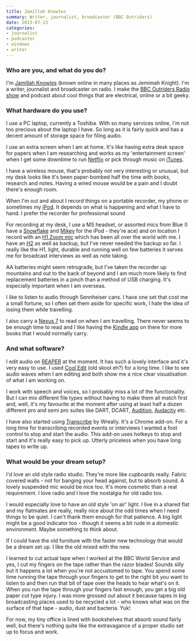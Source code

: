```yaml
---
title: Jamillah Knowles
summary: Writer, journalist, broadcaster (BBC Outriders)
date: 2013-07-23
categories:
- journalist
- podcaster
- windows
- writer
---
```


### Who are you, and what do you do?

I'm [Jamillah Knowles](https://en.wikipedia.org/wiki/Jamillah_Knowles "Jamillah's Wikipedia entry.") (known online in many places as Jemimah Knight). I'm a writer, journalist and broadcaster on radio. I make the [BBC Outriders Radio show](http://www.bbc.co.uk/blogs/outriders/ "A radio broadcast about the web.") and podcast about cool things that are electrical, online or a bit geeky.

### What hardware do you use?

I use a PC laptop, currently a Toshiba. With so many services online, I'm not too precious about the laptop I have. So long as it is fairly quick and has a decent amount of storage space for filing audio.

I use an extra screen when I am at home. It's like having extra desk space for papers when I am researching and works as my 'entertainment screen' when I get some downtime to run [Netflix][] or pick through music on [iTunes][].

I have a wireless mouse, that's probably not very interesting or unusual, but my desk looks like it's been paper-bombed half the time with books, research and notes. Having a wired mouse would be a pain and I doubt there's enough room.

When I'm out and about I record things on a portable recorder, my phone or sometimes my [iPod][]. It depends on what is happening and what I have to hand. I prefer the recorder for professional sound

For recording at my desk, I use a MS headset, or assorted mics from Blue (I have a [Snowflake][] and [Mikey][mikey-digital] for the iPod - they're ace) and on location I record with an [H1 Zoom mic][h1] which has been all over the world with me. I have an [H2][] as well as backup, but I've never needed the backup so far. I really like the H1, light, durable and running well on few batteries it serves me for broadcast interviews as well as note taking.

AA batteries might seem retrograde, but I've taken the recorder up mountains and out to the back of beyond and I am much more likely to find replacement batteries in a pinch than a method of USB charging. It's especially important when I am overseas.

I like to listen to audio through Sennheiser cans. I have one set that cost me a small fortune, so I often set them aside for specific work, I hate the idea of losing them while travelling.

I also carry a [Nexus 7][nexus-7] to read on when I am travelling. There never seems to be enough time to read and I like having the [Kindle app][kindle-android] on there for more books that I would normally carry.

### And what software?

I edit audio on [REAPER][] at the moment. It has such a lovely interface and it's very easy to use. I used [Cool Edit][cool-edit] (old skool eh?) for a long time. I like to see audio waves when I am editing and both show me a nice clear visualisation of what I am working on.

I work with speech and voices, so I probably miss a lot of the functionality. But I can mix different file types without having to make them all match first and, well, it's my favourite at the moment after using at least half a dozen different pro and semi pro suites like DART, DCART, [Audition][], [Audacity][] etc.

I have also started using [Transcribe][] by Wreally. It's a Chrome add-on. For a long time for transcribing recorded events or interviews I wanted a foot control to stop and start the audio. This add-on uses hotkeys to stop and start and it's really easy to pick up. Utterly priceless when you have long tapes to write up. 

### What would be your dream setup?

I'd love an old style radio studio. They're more like cupboards really. Fabric covered walls - not for banging your head against, but to absorb sound. A lovely suspended mic would be nice too. It's more cosmetic than a real requirement. I love radio and I love the nostalgia for old radio too. 

I would especially love to have an old style 'on air' light. I live in a shared flat and my flatmates are really, really nice about the odd times when I need things to be quiet. I can't thank them enough for that patience. A big light might be a good indicator too - though it seems a bit rude in a domestic environment. Maybe something to think about.

If I could have the old furniture with the faster new technology that would be a dream set up. I like the old mixed with the new. 

I learned to cut actual tape when I worked at the BBC World Service and yes, I cut my fingers on the tape rather than the razor blades! Sounds silly but it happens a lot when you're not accustomed to tape. You spend some time running the tape through your fingers to get to the right bit you want to listen to and then run that bit of tape over the heads to hear what's on it. When you run the tape through your fingers fast enough, you get a big old paper cut type injury. 
I was more grossed out about it because tapes in big broadcasting places used to be recycled a lot - who knows what was on the surface of that tape - audio, dust and bacteria. Yuk!

For now, my tiny office is lined with bookshelves that absorb sound fairly well, but there's nothing quite like the extravagance of a proper studio set up to focus and work.

[audacity]: https://sourceforge.net/projects/audacity/ "An open-source, cross-platform audio editor."
[audition]: https://creative.adobe.com/products/audition "An audio editing software suite."
[cool-edit]: https://en.wikipedia.org/wiki/Adobe_Audition "Digital audio creation software."
[h1]: http://web.archive.org/web/20150516203209/http://www.zoom.co.jp:80/products/h1 "A digital recorder."
[h2]: http://web.archive.org/web/20150407090621/http://www.zoom.co.jp/english/products/h2/ "A stereo hand recorder."
[ipod]: https://support.apple.com/ipod-touch "A music player."
[itunes]: https://www.apple.com/itunes/ "A jukebox application and online store."
[kindle-android]: https://play.google.com/store/apps/details?id=com.amazon.kindle "A Kindle client for Android."
[mikey-digital]: https://bluemic.com/mikey_digital/ "A mobile microphone."
[netflix]: http://web.archive.org/web/20221226033709/https://www.netflix.com/ "A movie rental and streaming service."
[nexus-7]: http://web.archive.org/web/20210205175044/http://www.google.com/nexus/ "An Android tablet."
[reaper]: https://www.reaper.fm/ "A software digital audio workstation."
[snowflake]: https://bluemic.com/snowflake/ "A USB microphone."
[transcribe]: https://transcribe.wreally.com/ "A web service for transcribing audio."

